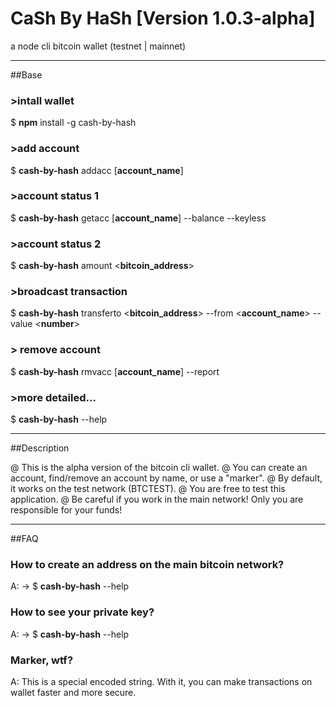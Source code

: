 # CaSh By HaSh [Version 1.0.3-alpha]
a node cli bitcoin wallet (testnet | mainnet)

---
##Base

### >intall wallet
$ **npm** install -g cash-by-hash 
### >add account
$ **cash-by-hash** addacc [__account_name__] 
### >account status 1
$ **cash-by-hash** getacc [__account_name__] --balance --keyless
### >account status 2
$ **cash-by-hash** amount <__bitcoin_address__>
### >broadcast transaction
$ **cash-by-hash** transferto <__bitcoin_address__> --from <__account_name__> --value <__number__>
### > remove account
$ **cash-by-hash** rmvacc [__account_name__] --report
### >more detailed...
$ **cash-by-hash** --help

---
##Description

@ This is the alpha version of the bitcoin cli wallet. 
@ You can create an account, find/remove an account by name, or use a "marker". 
@ By default, it works on the test network (BTCTEST). 
@ You are free to test this application. 
@ Be careful if you work in the main network! Only you are responsible for your funds!

---
##FAQ

### How to create an address on the main bitcoin network?
A: -> $ **cash-by-hash** --help

### How to see your private key?
A: -> $ **cash-by-hash** --help

### Marker, wtf?
A: This is a special encoded string. With it, you can make transactions on wallet faster and more secure.